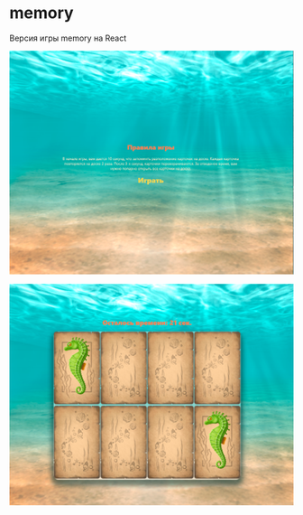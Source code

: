 # memory

Версия игры memory на React

![alt text](/screen1.png "Меню")

![alt text](/screen2.png "Игра")
